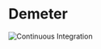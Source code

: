 # Demeter

![Continuous Integration](https://github.com/earelin/demeter/workflows/Continuous%20Integration/badge.svg?branch=1.x.x)
